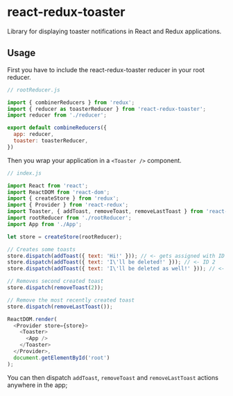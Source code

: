 # react-redux-toaster
Library for displaying toaster notifications in React and Redux applications.

## Usage
First you have to include the react-redux-toaster reducer in your root reducer.

```js
// rootReducer.js

import { combinerReducers } from 'redux';
import { reducer as toasterReducer } from 'react-redux-toaster';
import reducer from './reducer';

export default combineReducers({
  app: reducer,
  toaster: toasterReducer,
})
```

Then you wrap your application in a `<Toaster />` component.

```js
// index.js

import React from 'react';
import ReactDOM from 'react-dom';
import { createStore } from 'redux';
import { Provider } from 'react-redux';
import Toaster, { addToast, removeToast, removeLastToast } from 'react-redux-toaster';
import rootReducer from './rootReducer';
import App from './App';

let store = createStore(rootReducer);

// Creates some toasts
store.dispatch(addToast({ text: 'Hi!' })); // <- gets assigned with ID 1
store.dispatch(addToast({ text: 'I\'ll be deleted!' })); // <- ID 2
store.dispatch(addToast({ text: 'I\'ll be deleted as well!' })); // <- ID 3

// Removes second created toast
store.dispatch(removeToast(2));

// Remove the most recently created toast
store.dispatch(removeLastToast());

ReactDOM.render(
  <Provider store={store}>
    <Toaster>
      <App />
    </Toaster>
  </Provider>,
  document.getElementById('root')
);
```

You can then dispatch `addToast`, `removeToast` and `removeLastToast` actions anywhere in the app;
